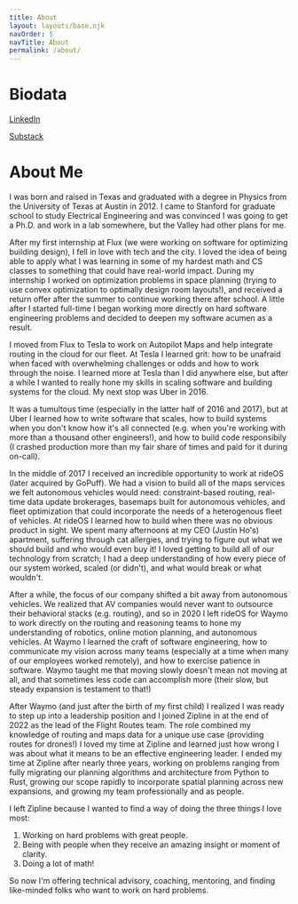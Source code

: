 ```yaml
---
title: About
layout: layouts/base.njk
navOrder: 5
navTitle: About
permalink: /about/
---
```


# Biodata
<a href="https://www.linkedin.com/in/rohan-paranjpe-17996858/" target="_blank">LinkedIn</a>

<a href="https://substack.com/@rap2363" target="_blank">Substack</a>

# About Me

I was born and raised in Texas and graduated with a degree in Physics from the University of Texas at Austin in 2012. I came to Stanford for graduate school to study Electrical Engineering and was convinced I was going to get a Ph.D. and work in a lab somewhere, but the Valley had other plans for me.

After my first internship at Flux (we were working on software for optimizing building design), I fell in love with tech and the city. I loved the idea of being able to apply what I was learning in some of my hardest math and CS classes to something that could have real-world impact. During my internship I worked on optimization problems in space planning (trying to use convex optimization to optimally design room layouts!), and received a return offer after the summer to continue working there after school. A little after I started full-time I began working more directly on hard software engineering problems and decided to deepen my software acumen as a result.

I moved from Flux to Tesla to work on Autopilot Maps and help integrate routing in the cloud for our fleet. At Tesla I learned grit: how to be unafraid when faced with overwhelming challenges or odds and how to work through the noise. I learned more at Tesla than I did anywhere else, but after a while I wanted to really hone my skills in scaling software and building systems for the cloud. My next stop was Uber in 2016.

It was a tumultous time (especially in the latter half of 2016 and 2017), but at Uber I learned how to write software that scales, how to build systems when you don't know how it's all connected (e.g. when you're working with more than a thousand other engineers!), and how to build code responsibily (I crashed production more than my fair share of times and paid for it during on-call).

In the middle of 2017 I received an incredible opportunity to work at rideOS (later acquired by GoPuff). We had a vision to build all of the maps services we felt autonomous vehicles would need: constraint-based routing, real-time data update brokerages, basemaps built for autonomous vehicles, and fleet optimization that could incorporate the needs of a heterogenous fleet of vehicles. At rideOS I learned how to build when there was no obvious product in sight. We spent many afternoons at my CEO (Justin Ho's) apartment, suffering through cat allergies, and trying to figure out what we should build and who would even buy it! I loved getting to build all of our technology from scratch; I had a deep understanding of how every piece of our system worked, scaled (or didn't), and what would break or what wouldn't.

After a while, the focus of our company shifted a bit away from autonomous vehicles. We realized that AV companies would never want to outsource their behavioral stacks (e.g. routing), and so in 2020 I left rideOS for Waymo to work directly on the routing and reasoning teams to hone my understanding of robotics, online motion planning, and autonomous vehicles. At Waymo I learned the craft of software engineering, how to communicate my vision across many teams (especially at a time when many of our employees worked remotely), and how to exercise patience in software. Waymo taught me that moving slowly doesn't mean not moving at all, and that sometimes less code can accomplish more (their slow, but steady expansion is testament to that!)

After Waymo (and just after the birth of my first child) I realized I was ready to step up into a leadership position and I joined Zipline in at the end of 2022 as the lead of the Flight Routes team. The role combined my knowledge of routing and maps data for a unique use case (providing routes for drones!) I loved my time at Zipline and learned just how wrong I was about what it means to be an effective engineering leader. I ended my time at Zipline after nearly three years, working on problems ranging from fully migrating our planning algorithms and architecture from Python to Rust, growing our scope rapidly to incorporate spatial planning across new expansions, and growing my team professionally and as people.

I left Zipline because I wanted to find a way of doing the three things I love most:
1. Working on hard problems with great people.
2. Being with people when they receive an amazing insight or moment of clarity.
3. Doing a lot of math!

So now I'm offering technical advisory, coaching, mentoring, and finding like-minded folks who want to work on hard problems.